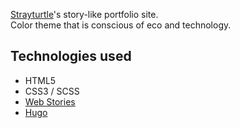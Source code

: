 [Strayturtle](https://github.com/strayturtle)'s story-like portfolio site.  
Color theme that is conscious of eco and technology.

## Technologies used

- HTML5
- CSS3 / SCSS
- [Web Stories](https://amp.dev/ja/about/stories/)
- [Hugo](https://gohugo.io/)
